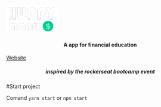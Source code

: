 <img src="./src/assets/huppy-money.png"
     alt="Markdown Monster icon"
     style="float: cent" />

#### <center>A app for financial education

<a href="https://huppymoney.vercel.app/">
Website
</a>

##### <center>inspired by the rockerseat bootcamp event

#Start project 

Comand `yarn start` or `npm start`